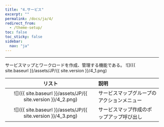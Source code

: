 ```yaml
---
title: "4.サービス"
excerpt: ""
permalink: /docs/ja/4/
redirect_from:
  - /theme-setup/
toc: false
toc_sticky: false
sidebar:
  nav: "ja"
---
```


---

サービスマップとワークロードを作成、管理する機能である。
![]({{ site.baseurl }}/assets/JP/{{ site.version }}/4_1.png)

| リスト | 説明 |
| :---: | :--- |
| ![]({{ site.baseurl }}/assets/JP/{{ site.version }}/4_2.png) | サービスマップグループのアクションメニュー |
| ![]({{ site.baseurl }}/assets/JP/{{ site.version }}/4_3.png) | サービスマップ作成のポップアップ呼び出し |
